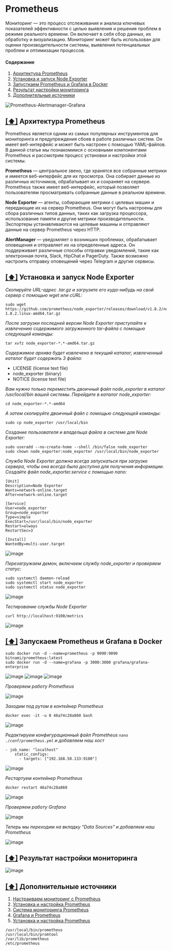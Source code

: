 # Prometheus

Мониторинг — это процесс отслеживания и анализа ключевых показателей эффективности с целью выявления и решения проблем в режиме реального времени. Он включает в себя сбор данных, их обработку и визуализацию. Мониторинг может быть использован для оценки производительности системы, выявления потенциальных проблем и оптимизации процессов.

#### <a name='toc'>Содержание</a>
1. [Архитектура Prometheus](#1)
2. [Установка и запуск Node Exporter](#2)
3. [Запусткаем Prometheus и Grafana в Docker](#3)
4. [Результат настройки мониторинга](#4)
5. [Дополнительные источники](#5)

![Prometheus-Alertmanager-Grafana](https://github.com/user-attachments/assets/e837662f-19db-4689-8c83-0ab71de5dbf1)

## [[⬆]](#toc) <a name='1'>Архитектура Prometheus</a>

Prometheus является одним из самых популярных инструментов для мониторинга и предупреждения сбоев в работе различных систем. Он имеет веб-интерфейс и может быть настроен с помощью YAML-файлов. В данной статье мы познакомимся с основными компонентами Prometheus и рассмотрим процесс установки и настройки этой системы.

**Prometheus** — центральное звено, где хранятся все собранные метрики и имеется веб-интерфейс для их просмотра. Она собирает данные из различных источников, обрабатывает их и сохраняет на сервере. Prometheus также имеет веб-интерфейс, который позволяет пользователям просматривать собранные данные в реальном времени.

**Node Exporter** — агенты, собирающие метрики с целевых машин и передающие их на сервер Prometheus. Они могут быть настроены для сбора различных типов данных, таких как загрузка процессора, использование памяти и другие метрики производительности. Экспортеры устанавливаются на целевые машины и отправляют данные на сервер Prometheus через HTTP.

**AlertManager** —  уведомляет о возникших проблемах, обрабатывает оповещения и отправляет их на определенные адреса. Он поддерживает различные способы отправки уведомлений, такие как электронная почта, Slack, HipChat и PagerDuty. Также возможно настроить отправку оповещений через Telegram и другие сервисы.


## [[⬆]](#toc) <a name='2'>Установка и запуск Node Exporter</a>

_Скопируйте URL-адрес .tar.gz и загрузите его куда-нибудь на свой сервер с помощью wget или cURL:_

```
sudo wget https://github.com/prometheus/node_exporter/releases/download/v1.8.2/node_exporter-1.8.2.linux-amd64.tar.gz
```

_После загрузки последней версии Node Exporter приступайте к извлечению содержимого загруженного tar-файла с помощью следующей команды:_

```
tar xvfz node_exporter-*.*-amd64.tar.gz
```

_Содержимое архива будет извлечено в текущий каталог, извлеченный каталог будет содержать 3 файла:_

* LICENSE (license text file)
* node_exporter (binary)
* NOTICE (license text file)

_Вам нужно только переместить двоичный файл node_exporter в каталог /usr/local/bin вашей системы. Перейдите в каталог node_exporter:_

```
cd node_exporter-*.*-amd64
```

_А затем скопируйте двоичный файл с помощью следующей команды:_

```
sudo cp node_exporter /usr/local/bin
```

_Создание пользователя и владельца файла в системе для Node Exporter:_

```
sudo useradd --no-create-home --shell /bin/false node_exporter
sudo chown node_exporter:node_exporter /usr/local/bin/node_exporter
```

_Служба Node Exporter должна всегда запускаться при загрузке сервера, чтобы она всегда была доступна для получения информации. Создайте файл node_exporter.service с помощью nano:_

```
[Unit]
Description=Node Exporter
Wants=network-online.target
After=network-online.target

[Service]
User=node_exporter
Group=node_exporter
Type=simple
ExecStart=/usr/local/bin/node_exporter
Restart=always
RestartSec=3

[Install]
WantedBy=multi-user.target
```

![image](https://github.com/user-attachments/assets/1b94d578-a6ef-4d19-9a58-c6f06d7552dc)


_Перезагружаем демон, включаем службу node_exporter и проверяем статус:_

```
sudo systemctl daemon-reload
sudo systemctl start node_exporter
sudo systemctl status node_exporter
```
![image](https://github.com/user-attachments/assets/1c384a58-6f86-49f2-ade3-0200d6bc6fec)


_Тестирование службы Node Exporter_

```
curl http://localhost:9100/metrics
```

![image](https://github.com/user-attachments/assets/d433ee4d-88fa-4f75-935b-316550eb0128)


## [[⬆]](#toc) <a name='3'>Запускаем Prometheus и Grafana в Docker</a>

```
sudo docker run -d --name=prometheus -p 9090:9090 bitnami/prometheus:latest
sudo docker run -d --name=grafana -p 3000:3000 grafana/grafana-enterprise
```

![image](https://github.com/user-attachments/assets/c776ba22-3c68-4891-ba55-c3e51e01c58e)
![image](https://github.com/user-attachments/assets/ca16facc-1c24-4ddf-8758-b95bb0da81b3)
![image](https://github.com/user-attachments/assets/818fcd56-7d61-4719-836d-74c15d8324ad)

_Проверяем работу Prometheus_

![image](https://github.com/user-attachments/assets/b207d214-c6d8-4291-8964-6ee08d8e7c8c)

_Заходим под рутом в контейнер Prometheus_

```
docker exec -it -u 0 46a74c28a860 bash
```
![image](https://github.com/user-attachments/assets/9fb0e47d-26a0-47e4-b325-15e0bc26a59f)

_Редактируем конфигурационный файл Prometheus `nano ./conf/prometheus.yml` и добавляем наш хост_

```
- job_name: "localhost"
    static_configs:
      - targets: ["192.168.50.133:9100"]
```

![image](https://github.com/user-attachments/assets/8af05108-cec0-4c94-b66c-1a40f0a3ecc4)

_Рестартуем контейнер Prometheus_

```
docker restart 46a74c28a860
```

![image](https://github.com/user-attachments/assets/5b9a9e4e-cbdf-46cb-b27f-f3427e2bfc99)


_Проверяем работу Grafana_

![image](https://github.com/user-attachments/assets/96879ae8-28fc-427b-aa81-732d9335112f)

_Теперь мы переходим на вкладку “Data Sources” и добавляем наш Prometheus_

![image](https://github.com/user-attachments/assets/1efe7657-dc19-483e-bc7c-d08681b7fe62)


## [[⬆]](#toc) <a name='4'>Результат настройки мониторинга</a>

![image](https://github.com/user-attachments/assets/1823b9f7-a3df-4c76-b720-a237370f29c1)


## [[⬆]](#toc) <a name='5'>Дополнительные источники</a>

1. [Настраиваем мониторинг с Prometheus](https://pochemuchka.su/monitoring-with-prometheus-alertmanager-grafana/)
2. [Установка и настройка Prometheus](https://timeweb.cloud/tutorials/servers/ustanovka-i-nastrojka-prometheus)
3. [Система мониторинга Prometheus](https://help.reg.ru/support/servery-vps/oblachnyye-servery/ustanovka-programmnogo-obespecheniya/sistema-monitoringa-prometheus)
4. [Grafana и Prometheus](https://1cloud.ru/blog/grafana_prometheus_system)
5. [Установка и настройка Prometheus](https://losst.pro/ustanovka-i-nastrojka-prometheus)



























```
/usr/local/bin/prometheus
/usr/local/bin/promtool
/var/lib/prometheus
/etc/prometheus
```
